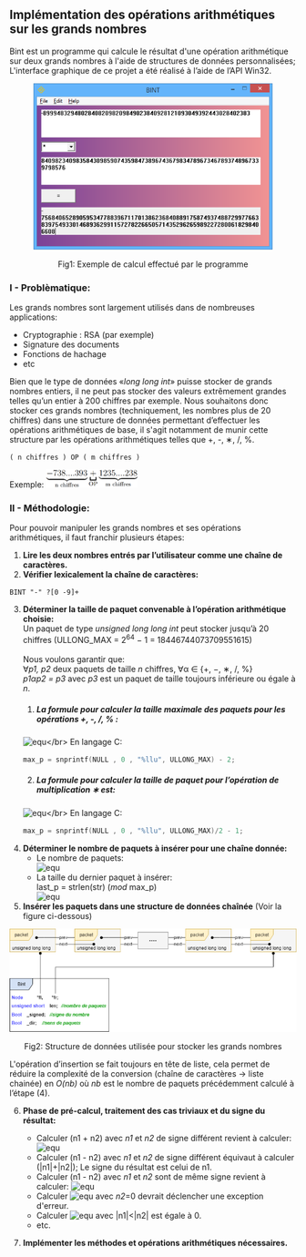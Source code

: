 ## Implémentation des opérations arithmétiques sur les grands nombres
Bint est un programme qui calcule le résultat d'une opération arithmétique sur deux grands nombres à l'aide de structures de données personnalisées;
L'interface graphique de ce projet a été réalisé à l’aide de l’API Win32.
<p align="center">
  <img src="img/i0.png" alt="Bint"  width="420px">
  <p align="center">Fig1: Exemple de calcul effectué par le programme</p>
</p>

### I - Problèmatique:
Les grands nombres sont largement utilisés dans de nombreuses applications:
- Cryptographie : RSA (par exemple)
- Signature des documents
- Fonctions de hachage
- etc

Bien que le type de données «*long long int*» puisse stocker de grands nombres entiers, il ne peut
pas stocker des valeurs extrêmement grandes telles qu’un entier à 200 chiffres par exemple.
Nous souhaitons donc stocker ces grands nombres (techniquement, les nombres plus de 20 chiffres)
dans une structure de données permettant d’effectuer les opérations arithmétiques de base, il
s'agit notamment de munir cette structure par les opérations arithmétiques telles que +, -, ∗, /, %.
```
( n chiffres ) OP ( m chiffres )
```
Exemple: <img src="img/i1.png" alt="738....393+1235....238" height="32px" />
### II - Méthodologie:
Pour pouvoir manipuler les grands nombres et ses opérations arithmétiques, il faut franchir plusieurs étapes:
1. ****Lire les deux nombres entrés par l’utilisateur comme une chaîne de caractères.****
2. ****Vérifier lexicalement la chaîne de caractères:****
```
BINT "-" ?[0 -9]+
```
3. ****Déterminer la taille de paquet convenable à l’opération arithmétique choisie:****</br>
Un paquet de type *unsigned long long int* peut stocker jusqu’à 20 chiffres
(ULLONG_MAX = 2<sup>64</sup> − 1 = 18446744073709551615)</br></br>
Nous voulons garantir que:</br>
∀*p1, p2* deux paquets de taille *n* chiffres, ∀α ∈ {+, −, ∗, /, %}</br>
*p1αp2 = p3* avec *p3* est un paquet de taille toujours inférieure ou égale à *n*.</br>
   1. ##### La formule pour calculer la taille maximale des paquets pour les opérations +, -, /, % :</br>
   ![equ](https://render.githubusercontent.com/render/math?math=\text{max\_p}%20=%20\text{nombre\_chiffres(ULLONG\_MAX)}-2)</br>
   En langage C: 
   ```c
   max_p = snprintf(NULL , 0 , "%llu", ULLONG_MAX) - 2;
   ```
   2. ##### La formule pour calculer la taille de paquet pour l’opération de multiplication ∗ est:</br>
   ![equ](https://render.githubusercontent.com/render/math?math=\text{max\_p}%20=%20\frac{\text{nombre\_chiffres(ULLONG\_MAX)}}{2}-1)</br>
   En langage C:
   ```c
   max_p = snprintf(NULL , 0 , "%llu", ULLONG_MAX)/2 - 1;
   ```
4. ****Déterminer le nombre de paquets à insérer pour une chaîne donnée:****
   - Le nombre de paquets:</br>![equ](https://render.githubusercontent.com/render/math?math=$nb%20=%20\frac{\text{strlen(str)}}{\text{max\_p}}$)
   - La taille du dernier paquet à insérer:</br>last_p = strlen(str) (*mod* max_p)</br>
   ![equ](https://render.githubusercontent.com/render/math?math=Avec%3A%5Cbegin%7Bcases%7D%0A%5Ctextit%7Bstrlen()%3A%7D%5Ctext%7Best%20une%20fonction%20qui%20permet%20de%20calculer%20la%20longueur%20d'une%20cha%C3%AEne%20de%20caract%C3%A8res%7D%5C%5C%0A%20%20%5Ctextit%7Bstr%3A%7D%5Ctext%7Best%20la%20cha%C3%AEne%20entr%C3%A9%20par%20l'utilisateur%7D%5C%5C%0A%5Ctextit%7Bmax%5C_p%3A%7D%5Ctext%7Best%20la%20taille%20de%20paquet%20calcul%C3%A9e%20pr%C3%A9c%C3%A9demment%20%C3%A0%20l'%C3%A9tape%20(3)%7D%5C%5C%0A%5Cend%7Bcases%7D)
5. ****Insérer les paquets dans une structure de données chaînée**** (Voir la figure ci-dessous)
<p align="center">
  <img src="img/i2.png" alt="Bint"  width="520px">
  <p align="center">Fig2: Structure de données utilisée pour stocker les grands nombres</p>
</p>

L'opération d’insertion se fait toujours en tête de liste, cela permet de réduire la complexité de la conversion (chaîne de caractères → liste chainée)
en *O(nb)* où *nb* est le nombre de paquets précédemment calculé à l’étape (4).

6. ****Phase de pré-calcul, traitement des cas triviaux et du signe du résultat:****
   - Calculer \(n1 + n2\) avec *n1* et *n2* de signe différent revient à calculer:</br>
   ![equ](https://render.githubusercontent.com/render/math?math=%5Cbegin%7Bcases%7D%0A%5Cleft%7Cn1%5Cright%7C-%5Cleft%7Cn2%5Cright%7C%5C%3B%5Ctext%7Bsi%7D%5C%3B%5Cleft%7Cn1%5Cright%7C%3E%5Cleft%7Cn2%5Cright%7C%20%5Ctext%7B%3B%20Le%20signe%20du%20r%C3%A9sultat%20est%20celui%20de%20n1%7D%5C%5C%0A%5Cleft%7Cn2%5Cright%7C-%5Cleft%7Cn1%5Cright%7C%5C%3B%5Ctext%7Bsi%7D%5C%3B%5Cleft%7Cn1%5Cright%7C%3C%5Cleft%7Cn2%5Cright%7C%20%5Ctext%7B%3B%20Le%20signe%20du%20r%C3%A9sultat%20est%20celui%20de%20n2%7D%5C%5C%0A0%5C%3B%5Ctext%7B%20sinon.%7D%0A%5Cend%7Bcases%7D)
   - Calculer \(n1 - n2\) avec *n1* et *n2* de signe différent équivaut à calculer \(|n1|+|n2|\); Le signe du résultat est celui de n1.
   - Calculer \(n1 - n2\) avec *n1* et *n2* sont de même signe revient à calculer:
   ![equ](https://render.githubusercontent.com/render/math?math=%5Cbegin%7Bcases%7D%0A%5Cleft%7Cn1%5Cright%7C-%5Cleft%7Cn2%5Cright%7C%5C%3B%5Ctext%7Bsi%7D%5C%3B%5Cleft%7Cn1%5Cright%7C%3E%5Cleft%7Cn2%5Cright%7C%20%5Ctext%7B%3B%20Le%20signe%20du%20r%C3%A9sultat%20est%20celui%20de%20n1%7D%5C%5C%0A%5Cleft%7Cn2%5Cright%7C-%5Cleft%7Cn1%5Cright%7C%5C%3B%5Ctext%7Bsi%7D%5C%3B%5Cleft%7Cn1%5Cright%7C%3C%5Cleft%7Cn2%5Cright%7C%20%5Ctext%7B%3B%20Le%20signe%20du%20r%C3%A9sultat%20est%20celui%20de%20n2%7D%5C%5C%0A0%5C%3B%5Ctext%7B%20sinon.%7D%0A%5Cend%7Bcases%7D%0A)
   - Calculer ![equ](https://render.githubusercontent.com/render/math?math=\frac{n1}{n2}) avec *n2*=0 devrait déclencher une exception d'erreur.
   - Calculer ![equ](https://render.githubusercontent.com/render/math?math=\frac{n1}{n2}) avec |n1|<|n2| est égale à 0.
   - etc.

7. ****Implémenter les méthodes et opérations arithmétiques nécessaires.****

